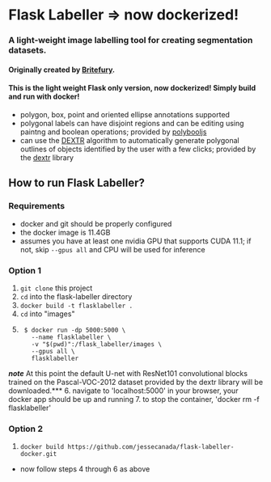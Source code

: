 # Flask Labeller => now dockerized!

### A light-weight image labelling tool for creating segmentation datasets.
#### Originally created by [Britefury](https://github.com/Britefury/django-labeller).
#### This is the light weight Flask only version, now dockerized! Simply build and run with docker!

- polygon, box, point and oriented ellipse annotations supported
- polygonal labels can have disjoint regions and can be editing using paintng and boolean operations; provided by
  [polybooljs](https://github.com/voidqk/polybooljs)
- can use the [DEXTR](http://people.ee.ethz.ch/~cvlsegmentation/dextr/) algorithm to automatically generate
  polygonal outlines of objects identified by the user with a few clicks; provided by the
  [dextr](https://github.com/Britefury/dextr) library
  
## How to run Flask Labeller?
### Requirements
- docker and git should be properly configured
- the docker image is 11.4GB
- assumes you have at least one nvidia GPU that supports CUDA 11.1; if not, skip `--gpus all` and CPU will be used for inference

### Option 1
1. `git clone` this project
2. `cd` into the flask-labeller directory
3. `docker build -t flasklabeller .`
4. `cd` into "images"
5. ```shell script
    $ docker run -dp 5000:5000 \
      --name flasklabeller \
      -v "$(pwd)":/flask_labeller/images \
      --gpus all \
      flasklabeller
    ```
***note*** At this point the default U-net with ResNet101 convolutional blocks trained on the Pascal-VOC-2012 dataset provided by the dextr library will be downloaded.***
6. navigate to 'localhost:5000' in your browser, your docker app should be up and running
7. to stop the container, 'docker rm -f flasklabeller'

### Option 2
1. `docker build https://github.com/jessecanada/flask-labeller-docker.git`
- now follow steps 4 through 6 as above